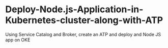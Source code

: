 # Deploy-Node.js-Application-in-Kubernetes-cluster-along-with-ATP
Using Service Catalog and Broker, create an ATP and deploy and Node JS app on OKE
